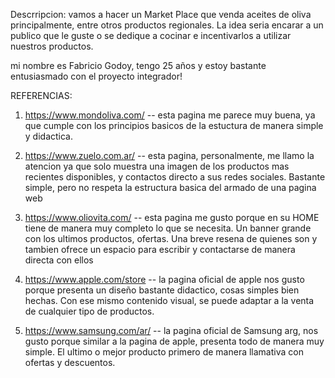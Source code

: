 Descrripcion: vamos a hacer un Market Place que venda aceites de oliva principalmente, entre otros productos regionales. La idea seria encarar a un publico que le guste o se dedique a cocinar e incentivarlos a utilizar nuestros productos.

mi nombre es Fabricio Godoy, tengo 25 años y estoy bastante entusiasmado con el proyecto integrador!

REFERENCIAS: 
1) https://www.mondoliva.com/ -- esta pagina me parece muy buena, ya que cumple con los principios basicos de la estuctura de manera simple y didactica.

2) https://www.zuelo.com.ar/ -- esta pagina, personalmente, me llamo la atencion ya que solo muestra una imagen de los productos mas recientes disponibles, y contactos directo a sus redes sociales. Bastante simple, pero no respeta la estructura basica del armado de una pagina web

3) https://www.oliovita.com/ -- esta pagina me gusto porque en su HOME tiene de manera muy completo lo que se necesita. Un banner grande con los ultimos productos, ofertas. Una breve resena de quienes son y tambien ofrece un espacio para escribir y contactarse de manera directa con ellos 

4) https://www.apple.com/store -- la pagina oficial de apple nos gusto porque presenta un diseño bastante didactico, cosas simples bien hechas. Con ese mismo contenido visual, se puede adaptar a la venta de cualquier tipo de productos.

5) https://www.samsung.com/ar/ -- la pagina oficial de Samsung arg, nos gusto porque similar a la pagina de apple, presenta todo de manera muy simple. El ultimo o mejor producto primero de manera llamativa con ofertas y descuentos.
